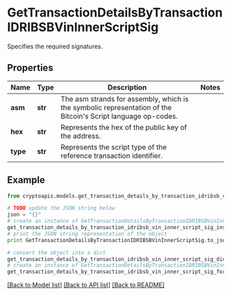 # GetTransactionDetailsByTransactionIDRIBSBVinInnerScriptSig

Specifies the required signatures.

## Properties
Name | Type | Description | Notes
------------ | ------------- | ------------- | -------------
**asm** | **str** | The asm strands for assembly, which is the symbolic representation of the Bitcoin&#39;s Script language op-codes. | 
**hex** | **str** | Represents the hex of the public key of the address. | 
**type** | **str** | Represents the script type of the reference transaction identifier. | 

## Example

```python
from cryptoapis.models.get_transaction_details_by_transaction_idribsb_vin_inner_script_sig import GetTransactionDetailsByTransactionIDRIBSBVinInnerScriptSig

# TODO update the JSON string below
json = "{}"
# create an instance of GetTransactionDetailsByTransactionIDRIBSBVinInnerScriptSig from a JSON string
get_transaction_details_by_transaction_idribsb_vin_inner_script_sig_instance = GetTransactionDetailsByTransactionIDRIBSBVinInnerScriptSig.from_json(json)
# print the JSON string representation of the object
print GetTransactionDetailsByTransactionIDRIBSBVinInnerScriptSig.to_json()

# convert the object into a dict
get_transaction_details_by_transaction_idribsb_vin_inner_script_sig_dict = get_transaction_details_by_transaction_idribsb_vin_inner_script_sig_instance.to_dict()
# create an instance of GetTransactionDetailsByTransactionIDRIBSBVinInnerScriptSig from a dict
get_transaction_details_by_transaction_idribsb_vin_inner_script_sig_form_dict = get_transaction_details_by_transaction_idribsb_vin_inner_script_sig.from_dict(get_transaction_details_by_transaction_idribsb_vin_inner_script_sig_dict)
```
[[Back to Model list]](../README.md#documentation-for-models) [[Back to API list]](../README.md#documentation-for-api-endpoints) [[Back to README]](../README.md)


